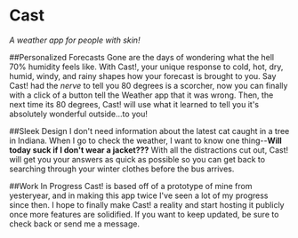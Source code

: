 # Cast
*A weather app for people with skin!*

##Personalized Forecasts
Gone are the days of wondering what the hell 70% humidity feels like. With Cast!, your unique response to cold, hot, dry, humid, windy, and rainy shapes how your forecast is brought to you. Say Cast! had the *nerve* to tell you 80 degrees is a scorcher, now you can finally with a click of a button tell the Weather app that it was wrong. Then, the next time its 80 degrees, Cast! will use what it learned to tell you it's absolutely wonderful outside...to you!

##Sleek Design
I don't need information about the latest cat caught in a tree in Indiana. When I go to check the weather, I want to know one thing--**Will today suck if I don't wear a jacket???** With all the distractions cut out, Cast! will get you your answers as quick as possible so you can get back to searching through your winter clothes before the bus arrives.

##Work In Progress
Cast! is based off of a prototype of mine from yesteryear, and in making this app twice I've seen a lot of my progress since then. I hope to finally make Cast! a reality and start hosting it publicly once more features are solidified. If you want to keep updated, be sure to check back or send me a message.
